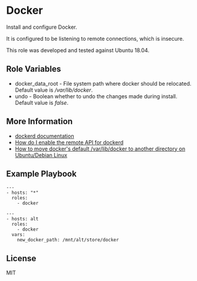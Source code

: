# Docker

Install and configure Docker.

It is configured to be listening to remote connections, which is insecure.

This role was developed and tested against Ubuntu 18.04.

## Role Variables

- docker_data_root - File system path where docker should be relocated.
Default value is _/var/lib/docker_.
- undo - Boolean whether to undo the changes made during install. Default value
is _false_.

## More Information

- [dockerd documentation](https://docs.docker.com/engine/reference/commandline/dockerd/#run-multiple-daemons)
- [How do I enable the remote API for dockerd](https://success.docker.com/article/how-do-i-enable-the-remote-api-for-dockerd)
- [How to move docker's default /var/lib/docker to another directory on Ubuntu/Debian Linux](https://linuxconfig.org/how-to-move-docker-s-default-var-lib-docker-to-another-directory-on-ubuntu-debian-linux)

## Example Playbook

    ---
    - hosts: "*"
      roles:
        - docker

    ---
    - hosts: alt
      roles:
        - docker
      vars:
        new_docker_path: /mnt/alt/store/docker

## License

MIT
